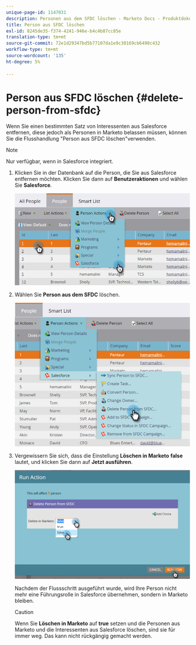```yaml
---
unique-page-id: 1147031
description: Personen aus dem SFDC löschen - Marketo Docs - Produktdokumentation
title: Person aus SFDC löschen
exl-id: 8245de35-f374-4241-946e-b4c4b87cc85e
translation-type: tm+mt
source-git-commit: 72e1d29347bd5b77107da1e9c30169cb6490c432
workflow-type: tm+mt
source-wordcount: '135'
ht-degree: 5%

---
```


# Person aus SFDC löschen {#delete-person-from-sfdc}

Wenn Sie einen bestimmten Satz von Interessenten aus Salesforce entfernen, diese jedoch als Personen in Marketo belassen müssen, können Sie die Flusshandlung &quot;Person aus SFDC löschen&quot;verwenden.

>[!NOTE]
>
>Nur verfügbar, wenn in Salesforce integriert.

1. Klicken Sie in der Datenbank auf die Person, die Sie aus Salesforce entfernen möchten. Klicken Sie dann auf **Benutzeraktionen** und wählen Sie **Salesforce**.

   ![](assets/person-actions-salesforce.png)

1. Wählen Sie **Person aus dem SFDC** löschen.

   ![](assets/delete-person-from-sfdc.png)

1. Vergewissern Sie sich, dass die Einstellung **Löschen in Marketo** **false** lautet, und klicken Sie dann auf **Jetzt ausführen**.

   ![](assets/run-action-delete-lead-from-sfdc.png)

   Nachdem der Flussschritt ausgeführt wurde, wird Ihre Person nicht mehr eine Führungsrolle in Salesforce übernehmen, sondern in Marketo bleiben.

   >[!CAUTION]
   >
   >Wenn Sie **Löschen in Marketo** auf **true** setzen und die Personen aus Marketo und die Interessenten aus Salesforce löschen, sind sie für immer weg. Das kann nicht rückgängig gemacht werden.
